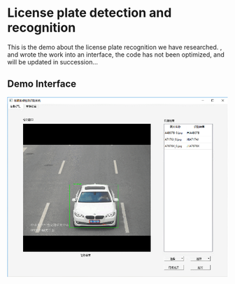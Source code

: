 # License plate detection and recognition 
This is  the demo about the license plate recognition we have researched. , and wrote the work into an interface, the code has not been optimized, and will be updated in succession...
## Demo Interface
![01](https://github.com/wangning316/License-plate-detection-and-recognition-/blob/master/LPR.png)
